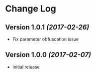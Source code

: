 Change Log
===
Version 1.0.1 *(2017-02-26)*
---
* Fix parameter obfuscation issue

Version 1.0.0 *(2017-02-07)*
---
* Initial release
